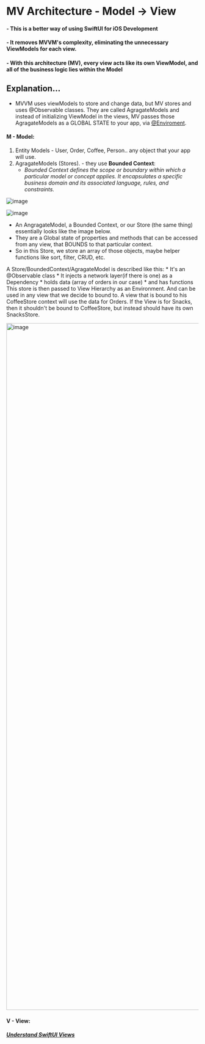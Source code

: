 # MV Architecture - Model -> View 
#### - This is a better way of using SwiftUI for iOS Development
#### - It removes MVVM's complexity, eliminating the unnecessary ViewModels for each view.
#### - With this architecture (MV), every view acts like its own ViewModel, and all of the business logic lies within the Model


## Explanation...
- MVVM uses viewModels to store and change data, but MV stores and uses @Observable classes. They are called AgragateModels and instead of initializing ViewModel in the views, MV passes those AgragateModels as a GLOBAL STATE to your app, via [@Enviroment](). 

#### M - Model:
  1. Entity Models - User, Order, Coffee, Person.. any object that your app will use.
  2. AgragateModels (Stores).
    - they use __Bounded Context__:
     * _Bounded Context defines the scope or boundary within which a particular model or concept applies. It encapsulates a specific business domain and its associated             language, rules, and constraints._

![image](https://github.com/user-attachments/assets/4b7ac268-691e-46d7-804e-0a4723c42bb9)


![image](https://github.com/user-attachments/assets/c790be6e-70ef-412e-8c99-80d5a13295aa)

  - An AngragateModel, a Bounded Context, or our Store (the same thing) essentially looks like the image below.
  - They are a Global state of properties and methods that can be accessed from any view, that BOUNDS to that particular context.
  - So in this Store, we store an array of those objects, maybe helper functions like sort, filter, CRUD, etc.

   A Store/BoundedContext/AgragateModel is described like this:
      * It's an @Observable class
      * It injects a network layer(if there is one) as a Dependency
      * holds data (array of orders in our case)
      * and has functions
  This store is then passed to View Hierarchy as an Environment. And can be used in any view that we decide to bound to. 
  A view that is bound to his CoffeeStore context will use the data for Orders. If the View is for Snacks, then it shouldn't be bound to CoffeeStore, but instead should    have its own SnacksStore.

<img width="1799" alt="image" src="https://github.com/user-attachments/assets/1ec04b06-380b-4f77-881f-e33eb51847a0">


#### V - View:

##### [Understand SwiftUI Views](https://github.com/John-Mark01/learning-swift/blob/main/SwiftUI%20Views.md)
